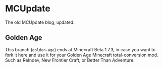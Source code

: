 # MCUpdate

The old MCUpdate blog, updated.

## Golden Age

This branch (`golden-age`) ends at Minecraft Beta 1.7.3,
in case you want to fork it here and use it for your Golden Age Minecraft total-conversion mod.
Such as ReIndev, New Frontier Craft, or Better Than Adventure.
